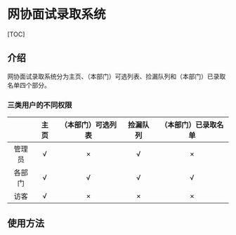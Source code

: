 # 网协面试录取系统

[TOC]

## 介绍

​	网协面试录取系统分为主页、（本部门）可选列表、捡漏队列和（本部门）已录取名单四个部分。

### 三类用户的不同权限

|        | 主页 | （本部门）可选列表 | 捡漏队列 | （本部门）已录取名单 |
| :----: | :--: | :----------------: | :------: | :------------------: |
| 管理员 |  √   |         ×          |    √     |          ×           |
| 各部门 |  √   |         √          |    √     |          √           |
|  访客  |  √   |         ×          |    ×     |          ×           |



## 使用方法

